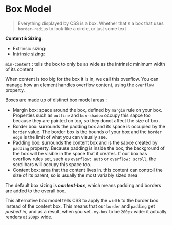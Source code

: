 # Box Model



> Everything displayed by CSS is a box. Whether that's a box that uses `border-radius` to look like a circle, or just some text



**Content & Sizing**:

- Extrinsic sizing: 
- Intrinsic sizing: 

`min-content` : tells the box to only be as wide as the intrinsic minimum width of its content

When content is too big for the box it is in, we call this overflow. You can manage how an element handles overflow content, using the `overflow` property.



Boxes are made up of distinct box model areas :

- Margin box: space around the box, defined by `margin` rule on your box. Properties such as `outline` and `box-shadow` occupy this sapce too because they are painted on top, so they donot affect the size of box.
- Border box: surrounds the padding box and its space is occupied by the `border` value. The border box is the bounds of your box and the `border edge` is the limit of what you can visually see.
- Padding box: surrounds the content box and is the sapce created by `padding` property. Because padding is inside the box, the background of the box will be visible in the space that it creates. If our box has overflow rules set, such as `overflow: auto` or `overflow: scroll`, the scrollbars will occupy this space too.
- Content box: area that the content lives in. this content can controil the size of its parent, so is usually the most variably sized area

The default box sizing is ***content-box***, which means padding and borders are added to the overall box.

This alternative box model tells CSS to apply the `width` to the border box instead of the content box. This means that our `border` and `padding` get *pushed in*, and as a result, when you set `.my-box` to be `200px` wide: it actually renders at `200px` wide.

